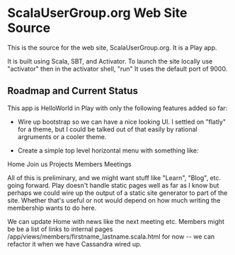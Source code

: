ScalaUserGroup.org Web Site Source
==================================

This is the source for the web site, ScalaUserGroup.org.  It is a Play app.

It is built using Scala, SBT, and Activator.  To launch the site locally 
use "activator" then in the activator shell, "run"  It uses the default port of 9000.

Roadmap and Current Status
--------------------------

This app is HelloWorld in Play with only the following features added so far:

* Wire up bootstrap so we can have a nice looking UI.  I settled on "flatly" for a theme,
but I could be talked out of that easily by rational argruments or a cooler theme.

* Create a simple top level horizontal menu with something like:

Home	Join us 	Projects  	Members		Meetings

All of this is preliminary, and we might want stuff like "Learn", "Blog", etc. going forward.
Play doesn't handle static pages well as far as I know but perhaps we could wire up the output of a static site generator to part of the site.  Whether that's useful or not would depend on how
much writing the membership wants to do here.

We can update Home with news like the next meeting etc.  Members might be be a list of links to internal pages /app/views/members/firstname_lastname.scala.html for now -- we can refactor it when we have Cassandra wired up.

